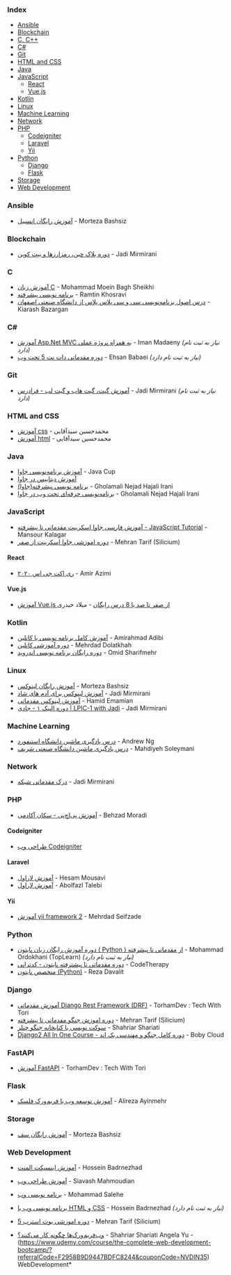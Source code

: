 ### Index

* [Ansible](#ansible)
* [Blockchain](#blockchain)
* [C, C++](#c)
* [C#](#csharp)
* [Git](#git)
* [HTML and CSS](#html-and-css)
* [Java](#java)
* [JavaScript](#javascript)
    * [React](#react)
    * [Vue.js](#vuejs)
* [Kotlin](#kotlin)
* [Linux](#linux)
* [Machine Learning](#machine-learning)
* [Network](#network)
* [PHP](#php)
    * [Codeigniter](#codeigniter)
    * [Laravel](#laravel)
    * [Yii](#yii)
* [Python](#python)
    * [Django](#django)
    * [Flask](#flask)
* [Storage](#storage)
* [Web Development](#web-development)


### Ansible

* [آموزش رایگان انسیبل](https://www.youtube.com/playlist?list=PLRMCwJJwWR1AKYcUkdcorTFR-bhXUN6oO) - Morteza Bashsiz


### Blockchain

* [دوره بلاک چین، رمزارزها و بیت کوین](https://www.youtube.com/playlist?list=PL-tKrPVkKKE1gLxAL-56H-XR-fTapqofC) - Jadi Mirmirani


### C

* [آموزش زبان C](https://toplearn.com/courses/3255/%D8%A2%D9%85%D9%88%D8%B2%D8%B4-%D8%B1%D8%A7%DB%8C%DA%AF%D8%A7%D9%86-%D8%B2%D8%A8%D8%A7%D9%86-c) - Mohammad Moein Bagh Sheikhi
* [برنامه نویسی پیشرفته](https://maktabkhooneh.org/course/%D8%A8%D8%B1%D9%86%D8%A7%D9%85%D9%87-%D9%86%D9%88%DB%8C%D8%B3%DB%8C-%D9%BE%DB%8C%D8%B4%D8%B1%D9%81%D8%AA%D9%87-mk187) - Ramtin Khosravi
* [درس اصول برنامه‌نویسی سی و سی پلاس پلاس از دانشگاه صنعتی اصفهان](https://maktabkhooneh.org/course/%D8%A7%D8%B5%D9%88%D9%84-%D8%A8%D8%B1%D9%86%D8%A7%D9%85%D9%87-%D9%86%D9%88%DB%8C%D8%B3%DB%8C-C-%D9%88-C-mk68) - Kiarash Bazargan


### <a id="csharp"></a>C\#

* [آموزش Asp.Net MVC به همراه پروژه عملی](https://toplearn.com/courses/web/%D8%A2%D9%85%D9%88%D8%B2%D8%B4-AspNet-MVC-%D8%A8%D9%87-%D9%87%D9%85%D8%B1%D8%A7%D9%87-%D9%BE%D8%B1%D9%88%DA%98%D9%87-%D8%B9%D9%85%D9%84%DB%8C) - Iman Madaeny *(نیاز به ثبت نام دارد)*
* [دوره مقدماتی دات نت 5 تحت وب](https://bugeto.net/courses/free-introductory-asp-dot-net-core-training-course) - Ehsan Babaei *(نیاز به ثبت نام دارد)*


### Git

* [آموزش گیت، گیت هاب و گیت لب - فرادرس](https://faradars.org/courses/fvgit9609-git-github-gitlab) - Jadi Mirmirani *(نیاز به ثبت نام دارد)*


### HTML and CSS

* [آموزش css](https://maktabkhooneh.org/course/%D8%A2%D9%85%D9%88%D8%B2%D8%B4-%D8%B1%D8%A7%DB%8C%DA%AF%D8%A7%D9%86-css-mk1265) - محمدحسین سیدآقایی
* [آموزش html](https://maktabkhooneh.org/course/%D8%A2%D9%85%D9%88%D8%B2%D8%B4-%D8%B1%D8%A7%DB%8C%DA%AF%D8%A7%D9%86-html-mk1263) - محمدحسین سیدآقایی


### Java

* [آموزش  برنامه‌نویسی جاوا](https://javacup.ir/javacup-training-videos) - Java Cup
* [آموزش ديتابيس در جاوا](https://b2n.ir/j02632)
* [برنامه نویسی پیشرفته(جاوا)](https://maktabkhooneh.org/course/%D8%A8%D8%B1%D9%86%D8%A7%D9%85%D9%87-%D9%86%D9%88%DB%8C%D8%B3%DB%8C-%D9%BE%DB%8C%D8%B4%D8%B1%D9%81%D8%AA%D9%87-%D8%AC%D8%A7%D9%88%D8%A7-mk242) - Gholamali Nejad Hajali Irani
* [برنامه‌نویسی حرفه‌ای تحت وب در جاوا](https://maktabkhooneh.org/course/%D8%A8%D8%B1%D9%86%D8%A7%D9%85%D9%87-%D9%86%D9%88%DB%8C%D8%B3%DB%8C-%D8%AD%D8%B1%D9%81%D9%87-%D8%A7%DB%8C-%D8%AA%D8%AD%D8%AA-%D9%88%D8%A8-%D8%AF%D8%B1-%D8%AC%D8%A7%D9%88%D8%A7-mk282) - Gholamali Nejad Hajali Irani


### JavaScript

* [آموزش فارسی جاوا اسکریپت مقدماتی تا پیشرفته - JavaScript Tutorial](https://youtube.com/playlist?list=PLfbD3-Ao6cPpt5Y3Nkue_W-DrmdOLOaTH) - Mansour Kalagar
* [دوره اموزشی جاوا اسکریپت از صفر](https://www.youtube.com/playlist?list=PLAt10Vana3Yctuu576LSxK6AiskBiWgOF) - Mehran Tarif (Silicium)


#### React

* [ری اکت جی اس ۲۰۲۰](https://www.youtube.com/playlist?list=PL3Y-E4YSE4wZpWH8CXwPBI1F13KhkIDEx) - Amir Azimi


#### Vue.js

* [آموزش Vue.js از صفر تا صد با 8 درس رایگان](https://sariasan.com/featured/vue-free-full-lessons) - میلاد حیدری


### Kotlin

* [آموزش کامل برنامه نویسی با کاتلین](https://www.youtube.com/watch?v=SwhXvaXx078) - Amirahmad Adibi
* [دوره آموزشی کاتلین](https://mskm.ir/category/programming/kotlin/) - Mehrdad Dolatkhah
* [دوره رایگان برنامه نویسی اندروید](https://www.youtube.com/playlist?list=PLoBWKLYZlNi7lecoeYXHC868ZH_AE1uXg) - Omid Sharifmehr


### Linux

* [آموزش رایگان لینوکس](https://www.youtube.com/playlist?list=PLRMCwJJwWR1A3_ECuOqdIaR-XLnr6bDj_) - Morteza Bashsiz
* [آموزش لینوکس برای آدم های شاد](https://www.youtube.com/playlist?list=PL-tKrPVkKKE2AniHDmp6zK9KGD1sjf0bd) - Jadi Mirmirani
* [آموزش لینوکس مقدماتی](https://www.youtube.com/watch?v=ZwaBNkQKrts&list=PLPj7mSUQL4v_oVLO-2Q1QQ9fAH45u8z4A) - Hamid Emamian
* [دوره الپیک ۱ - جادی \| LPIC-1 with Jadi](https://www.youtube.com/playlist?list=PL7ePwBdxM4nswZ62DvL58yJZ9W4-hOLLB) - Jadi Mirmirani


### Machine Learning

* [درس یادگیری ماشین دانشگاه استنفورد](https://maktabkhooneh.org/course/35-%DB%8C%D8%A7%D8%AF%DA%AF%DB%8C%D8%B1%DB%8C-%D9%85%D8%A7%D8%B4%DB%8C%D9%86-mk35) - Andrew Ng
* [درس یادگیری ماشین دانشگاه صنعتی شریف](https://maktabkhooneh.org/course/273-%DB%8C%D8%A7%D8%AF%DA%AF%DB%8C%D8%B1%DB%8C-%D9%85%D8%A7%D8%B4%DB%8C%D9%86-mk273) - Mahdiyeh Soleymani


### Network

* [درک مقدماتی شبکه](https://www.youtube.com/playlist?list=PL-tKrPVkKKE00meXoxmIy6EgldK5XE-Z) - Jadi Mirmirani


### PHP

* [آموزش پی‌اچ‌پی - سکان آکادمی](https://sokanacademy.com/courses/php/%D8%A2%D9%85%D9%88%D8%B2%D8%B4-PHP) - Behzad Moradi


#### Codeigniter

* [طراحی وب Codeigniter](https://maktabkhooneh.org/course/%D8%B7%D8%B1%D8%A7%D8%AD%DB%8C-%D9%88%D8%A8-Codeigniter-mk136)


#### Laravel

* [آموزش لاراول](https://roocket.ir/series/learn-laravel) - Hesam Mousavi
* [آموزش لاراول](http://www.alefyar.com/laravel-tutorial) - Abolfazl Talebi


#### Yii

* [آموزش yii framework 2](https://maktabkhooneh.org/course/%D8%A2%D9%85%D9%88%D8%B2%D8%B4-yii-framework-2-mk205) - Mehrdad Seifzade


### Python

* [دوره آموزش رایگان زبان پایتون ( Python ) از مقدماتی تا پیشرفته](https://toplearn.com/courses/2150/%D8%A2%D9%85%D9%88%D8%B2%D8%B4-%D8%B1%D8%A7%DB%8C%DA%AF%D8%A7%D9%86-%D9%BE%D8%A7%DB%8C%D8%AA%D9%88%D9%86-(-python-)) - Mohammad Ordokhani (TopLearn) *(نیاز به ثبت نام دارد)*
* [دوره مقدماتی تا پیشترفته پایتون - کدتراپی](https://www.youtube.com/playlist?list=PLSMC8KtOWURqgm0c6iVXrGzK4ymzJUnfj) - CodeTherapy
* [متخصص پایتون (Python)](https://sabzlearn.ir/course/python/) - Reza Davalit


### Django

* [آموزش مقدماتی Django Rest Framework (DRF)](https://www.youtube.com/playlist?list=PL7MXODW7Gj1eGnm4dXnydgqSDb3pLpg9v) - TorhamDev : Tech With Tori
* [دوره اموزش جنگو مقدماتی تا پیشرفته](https://www.youtube.com/playlist?list=PLAt10Vana3YeAwS_LyLCeu7chml8eP8bh) - Mehran Tarif (Silicium)
* [سوکت نویسی با کتابخانه جنگو چنلز](https://www.youtube.com/playlist?list=PLRU2zoAmuzJ2GD68st5SinXXv_Gv1lWRm) - Shahriar Shariati
* [Django2 All In One Course - دوره کامل جنگو و مهندسی بک اند](https://www.youtube.com/playlist?list=PLGlWjLcdLyGyqEqh9rBQ-9toPsFeHWrMr) - Boby Cloud


### FastAPI

* [آموزش FastAPI](https://www.youtube.com/playlist?list=PL7MXODW7Gj1c1jviyYkRHKNeU_9BK0Ud7) - TorhamDev : Tech With Tori


### Flask

* [آموزش توسعه وب با فریم‌ورک فلسک](https://www.youtube.com/playlist?list=PLdUn5H7OTUk1WYCrDJpNGpJ2GFWd7yZaw) - Alireza Ayinmehr


### Storage

* [آموزش رایگان سف](https://www.youtube.com/playlist?list=PLRMCwJJwWR1DhlYbrvwXCXbudzfxseo7E) - Morteza Bashsiz


### Web Development

* [آموزش اینسپکت المنت](https://holosen.net/inspect-element-1/) - Hossein Badrnezhad
* [آموزش طراحی وب](https://www.youtube.com/playlist?list=PLF10DSJQktjlCvLNuyxNjMPIHThHuIVqG) - Siavash Mahmoudian
* [برنامه نویسی وب](https://maktabkhooneh.org/course/%D8%A8%D8%B1%D9%86%D8%A7%D9%85%D9%87-%D9%86%D9%88%DB%8C%D8%B3%DB%8C-%D9%88%D8%A8-mk74) - Mohammad Salehe
* [برنامه نویسی وب با HTML و CSS](https://holosen.net/web-design/) - Hossein Badrnezhad *(نیاز به ثبت نام دارد)*
* [دوره اموزشی بوت استرپ 5](https://www.youtube.com/playlist?list=PLAt10Vana3YciJv9EIcNSsm1yTGpOdJIp) - Mehran Tarif (Silicium)

* [وب‌فریم‌ورک‌ها چگونه کار می‌کنند؟](https://www.youtube.com/playlist?list=PLRU2zoAmuzJ33x-___WkhyTJ8dDPaoOPk) - Shahriar Shariati
                                    Angela Yu - (https://www.udemy.com/course/the-complete-web-development-bootcamp/?referralCode=F2958B9D9447BDFC8244&couponCode=NVDIN35) WebDevelopment*
